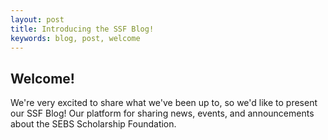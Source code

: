 ```yaml
---
layout: post
title: Introducing the SSF Blog!
keywords: blog, post, welcome
---
```


## Welcome!

We're very excited to share what we've been up to, so we'd like to present our SSF Blog! Our platform for sharing 
news, events, and announcements about the SEBS Scholarship Foundation. 